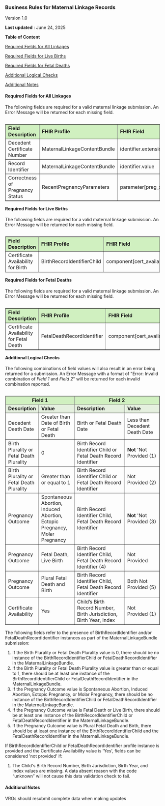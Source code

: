 ### Business Rules for Maternal Linkage Records

Version 1.0

**Last updated** : June 24, 2025

**Table of Content**

[Required Fields for All Linkages](#required-fields-for-all-linkages)

[Required Fields for Live Births](#required-fields-for-live-births)

[Required Fields for Fetal Deaths](#required-fields-for-fetal-deaths)

[Additional Logical Checks](#additional-logical-checks)

[Additional Notes](#additional-notes)


#### Required Fields for All Linkages

The following fields are required for a valid maternal linkage submission. An Error Message will be returned for each missing field.

<table align="left" border="1" cellpadding="1" cellspacing="1" style="width:100%;">
    <colgroup>
       <col span="1" style="width: 40%;">
       <col span="1" style="width: 10%;">
    </colgroup>
    <tbody>
        <tr>
            <td style="background-color:#D0F0C0;"><b>Field Description</b></td>
             <td style="background-color:#D0F0C0;"><b>FHIR Profile</b></td>
            <td style="background-color:#D0F0C0;"><b>FHIR Field</b></td>
        </tr>
        <tr>
            <td>Decedent Certificate Number</td>
            <td>MaternalLinkageContentBundle</td>
            <td>identifier.extension[certificateNumber].value</td>
        </tr>
        <tr>
            <td>Record Identifier</td>
            <td>MaternalLinkageContentBundle</td>
            <td>identifier.value</td>
        </tr>
        <tr>
            <td>Correctness of Pregnancy Status</td>
            <td>RecentPregnancyParameters</td>
            <td>parameter[preg_status_is_correct].value[X]</td>
        </tr>
    </tbody>
</table>

#### Required Fields for Live Births

The following fields are required for a valid maternal linkage submission. An Error Message will be returned for each missing field.

<table align="left" border="1" cellpadding="1" cellspacing="1" style="width:100%;">
    <colgroup>
       <col span="1" style="width: 40%;">
       <col span="1" style="width: 10%;">
    </colgroup>
    <tbody>
        <tr>
            <td style="background-color:#D0F0C0;"><b>Field Description</b></td>
             <td style="background-color:#D0F0C0;"><b>FHIR Profile</b></td>
            <td style="background-color:#D0F0C0;"><b>FHIR Field</b></td>
        </tr>
         <tr>
            <td>Certificate Availability for Birth</td>
            <td>BirthRecordIdentifierChild</td>
            <td>component[cert_available].value[x]</td>
        </tr>
    </tbody>
</table>

#### Required Fields for Fetal Deaths

The following fields are required for a valid maternal linkage submission. An Error Message will be returned for each missing field.

<table align="left" border="1" cellpadding="1" cellspacing="1" style="width:100%;">
    <colgroup>
       <col span="1" style="width: 40%;">
       <col span="1" style="width: 10%;">
    </colgroup>
    <tbody>
       <tr>
            <td style="background-color:#D0F0C0;"><b>Field Description</b></td>
             <td style="background-color:#D0F0C0;"><b>FHIR Profile</b></td>
            <td style="background-color:#D0F0C0;"><b>FHIR Field</b></td>
        </tr>
         <tr>
            <td>Certificate Availability for Fetal Death</td>
            <td>FetalDeathRecordIdentifier</td>
            <td>component[cert_available].value[x]</td>
        </tr>
    </tbody>
</table>

#### Additional Logical Checks

The following combinations of field values will also result in an error being returned for a submission. An Error Message with a format of "Error: Invalid combination of _Field 1_ and _Field 2_" will be returned for each invalid combination reported.


<table align="left" border="1" cellpadding="1" cellspacing="1" style="width:100%;">
<thead>
<tr>
    <td colspan="2" style="background-color:#D0F0C0; text-align: center"><strong>Field 1</strong></td>
    <td colspan="2" style="background-color:#D0F0C0; text-align: center"><strong>Field 2</strong></td>
</tr>
<tr>
<td style="background-color:#e5f0df"><strong>Description</strong></td>
<td style="background-color:#e5f0df"><strong>Value</strong></td>
<td style="background-color:#e5f0df"><strong>Description</strong></td>
<td style="background-color:#e5f0df"><strong>Value</strong></td>
</tr>
</thead>
<colgroup>
    <col span="1" style="width: 16%;">
	<col span="1" style="width: 16%;">
</colgroup>
<tbody>
<tr>
<td>Decedent Death Date</td>
<td>Greater than Date of Birth or Fetal Death</td>
<td>Birth or Fetal Death Date</td>
<td>Less than Decedent Death Date</td>
</tr>
<tr>
<td>Birth Plurality or Fetal Death Plurality</td>
<td>0</td>
<td>Birth Record Identifier Child or Fetal Death Record Identifier</td>
<td><strong>Not</strong> &#39;Not Provided (1)</td>
</tr>
<tr>
<td>Birth Plurality or Fetal Death Plurality</td>
<td>Greater than or equal to 1</td>
<td>Birth Record Identifier Child or Fetal Death Record Identifier</td>
<td>Not Provided (2)</td>
</tr>
<tr>
<td>Pregnancy Outcome</td>
<td>Spontaneous Abortion, Induced Abortion, Ectopic Pregnancy, Molar Pregnancy</td>
<td>Birth Record Identifier Child, Fetal Death Record Identifier</td>
<td><strong>Not</strong> &#39;Not Provided (3)</td>
</tr>
<tr>
<td>Pregnancy Outcome</td>
<td>Fetal Death, Live Birth</td>
<td>Birth Record Identifier Child, Fetal Death Record Identifier (4)</td>
<td>Not Provided</td>
</tr>
<tr>
<td>Pregnancy Outcome</td>
<td>Plural Fetal Death and Birth</td>
<td>Birth Record Identifier Child, Fetal Death Record Identifier</td>
<td>Both Not Provided (5)</td>
</tr>
<tr>
<td>Certificate Availability</td>
<td>Yes</td>
<td>Child’s Birth Record Number, Birth Jurisdiction, Birth Year, Index</td>
<td>Not Provided (1)</td>
</tr>
</tbody>
</table>

The following fields refer to the presence of BirthRecordIdentifier and/or FetalDeathRecordIdentifier instances as part of the MaternalLinkageBundle submission:
1. If the Birth Plurality or Fetal Death Plurality value is 0, there should be no instance of the BirthRecordIdentifierChild or FetalDeathRecordIdentifier in the MaternalLinkageBundle.  
2. If the Birth Plurality or Fetal Death Plurality value is greater than or equal to 1, there should be at least one instance of the BirthRecordIdentifierChild or FetalDeathRecordIdentifier in the MaternalLinkageBundle.
3. If the Pregnancy Outcome value is Spontaneous Abortion, Induced Abortion, Ectopic Pregnancy, or Molar Pregnancy, there should be no instance of the BirthRecordIdentifierChild or FetalDeathRecordIdentifier in the MaternalLinkageBundle.   
4. If the Pregnancy Outcome value is Fetal Death or Live Birth, there should be at least one instance of the BirthRecordIdentifierChild or FetalDeathRecordIdentifier in the MaternalLinkageBundle.
5. If the Pregnancy Outcome value is Plural Fetal Death and Birth, there should be at least one instance of the BirthRecordIdentifierChild and the FetalDeathRecordIdentifier in the MaternalLinkageBundle.




If BirthRecordIdentifierChild or FetalDeathRecordIdentifier profile instance is provided and the Certificate Availability value is 'Yes', fields can be considered 'not provided' if:  
1. The Child's Birth Record Number, Birth Jurisdiction, Birth Year, and Index values are missing. A data absent reason with the code “unknown” will not cause this data validation check to fail.   


#### Additional Notes
VROs should resubmit complete data when making updates

